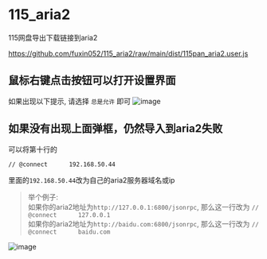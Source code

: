 # 115_aria2

115网盘导出下载链接到aria2

https://github.com/fuxin052/115_aria2/raw/main/dist/115pan_aria2.user.js


## 鼠标右键点击按钮可以打开设置界面

如果出现以下提示, 请选择 `总是允许` 即可
![image](https://user-images.githubusercontent.com/46592199/213325190-0b1df296-a53d-4dc2-9411-cdaeba670576.png)

## 如果没有出现上面弹框，仍然导入到aria2失败
可以将第十行的
```
// @connect      192.168.50.44
```
里面的`192.168.50.44`改为自己的aria2服务器域名或ip

> 举个例子:<br/>
> 如果你的aria2地址为`http://127.0.0.1:6800/jsonrpc`, 那么这一行改为 `// @connect      127.0.0.1`<br/>
> 如果你的aria2地址为`http://baidu.com:6800/jsonrpc`, 那么这一行改为 `// @connect      baidu.com`

![image](https://user-images.githubusercontent.com/46592199/213326074-0fc06090-888d-4d27-9158-bb6cba4cfb39.png)

